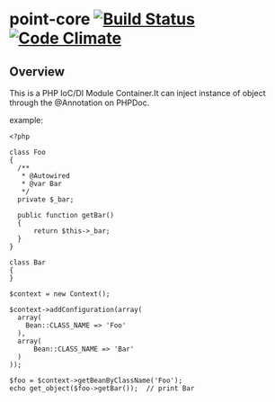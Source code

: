 # point-core [![Build Status](https://travis-ci.org/samejack/point-core.svg?branch=master)](https://travis-ci.org/samejack/point-core) [![Code Climate](https://codeclimate.com/github/samejack/point-core/badges/gpa.svg)](https://codeclimate.com/github/samejack/point-core)

## Overview
This is a PHP IoC/DI Module Container.It can inject instance of object through the @Annotation on PHPDoc.

example:

  
    <?php
    
    class Foo
    {
      /**
       * @Autowired
       * @var Bar
       */
      private $_bar;
  
      public function getBar()
      {
          return $this->_bar;
      }
    }
    
    class Bar
    {
    }
    
    $context = new Context();
    
    $context->addConfiguration(array(
      array(
        Bean::CLASS_NAME => 'Foo'
      ),
      array(
          Bean::CLASS_NAME => 'Bar'
      )
    ));
    
    $foo = $context->getBeanByClassName('Foo');
    echo get_object($foo->getBar());  // print Bar
